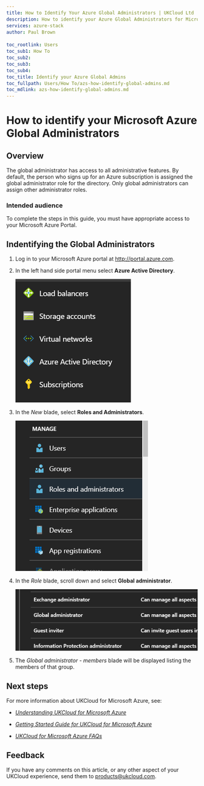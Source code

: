 ```yaml
---
title: How to Identify Your Azure Global Administrators | UKCloud Ltd
description: How to identify your Azure Global Administrators for Microsoft Azure
services: azure-stack
author: Paul Brown

toc_rootlink: Users
toc_sub1: How To
toc_sub2:
toc_sub3:
toc_sub4:
toc_title: Identify your Azure Global Admins
toc_fullpath: Users/How To/azs-how-identify-global-admins.md
toc_mdlink: azs-how-identify-global-admins.md
---
```


# How to identify your Microsoft Azure Global Administrators

## Overview

The global administrator has access to all administrative features. By default, the person who signs up for an Azure subscription is assigned the global administrator role for the directory. Only global administrators can assign other administrator roles.

### Intended audience

To complete the steps in this guide, you must have appropriate access to your Microsoft Azure Portal.


## Indentifying the Global Administrators

1. Log in to your Microsoft Azure portal at http://portal.azure.com.


2. In the left hand side portal menu select **Azure Active Directory**.

    ![Azure Active Directory in favourites panel](images/azs-ad.png)

3. In the *New* blade, select **Roles and Administrators**.

    ![Roles and Administrators in New blade](images/azs-roles-admins.png)

4. In the *Role* blade, scroll down and select **Global administrator**.

    ![Global administrator group in role blade](images/azs-global-admin-group.png)

5. The *Global administrator - members* blade will be displayed listing the members of that group.

## Next steps

For more information about UKCloud for Microsoft Azure, see:

- [*Understanding UKCloud for Microsoft Azure*](azs-ref-overview.md)

- [*Getting Started Guide for UKCloud for Microsoft Azure*](azs-gs.md)

- [*UKCloud for Microsoft Azure FAQs*](azs-faq.md)

## Feedback

If you have any comments on this article, or any other aspect of your UKCloud experience, send them to <products@ukcloud.com>.
